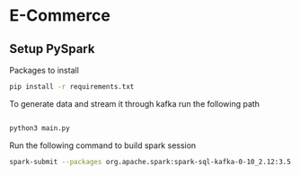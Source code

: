 # E-Commerce


## Setup PySpark

Packages to install

```bash
pip install -r requirements.txt
```

To generate data and stream it through kafka run the following path

```bash

python3 main.py
```

Run the following command to build spark session 
```bash
spark-submit --packages org.apache.spark:spark-sql-kafka-0-10_2.12:3.5.3,org.elasticsearch:elasticsearch-spark-30_2.12:8.16.1 spark_processing.py
```


